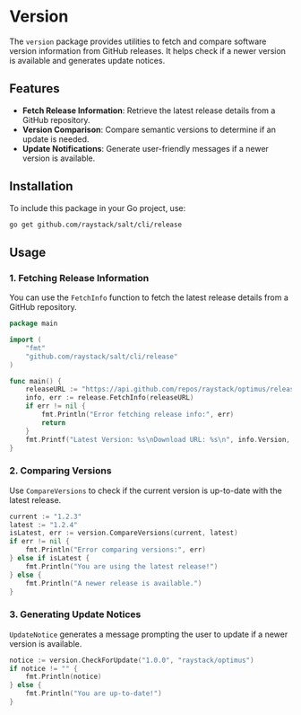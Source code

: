 # Version

The `version` package provides utilities to fetch and compare software version information from GitHub releases. It helps check if a newer version is available and generates update notices.

## Features

- **Fetch Release Information**: Retrieve the latest release details from a GitHub repository.
- **Version Comparison**: Compare semantic versions to determine if an update is needed.
- **Update Notifications**: Generate user-friendly messages if a newer version is available.

## Installation

To include this package in your Go project, use:

```bash
go get github.com/raystack/salt/cli/release
```

## Usage

### 1. Fetching Release Information

You can use the `FetchInfo` function to fetch the latest release details from a GitHub repository.

```go
package main

import (
    "fmt"
    "github.com/raystack/salt/cli/release"
)

func main() {
    releaseURL := "https://api.github.com/repos/raystack/optimus/releases/latest"
    info, err := release.FetchInfo(releaseURL)
    if err != nil {
        fmt.Println("Error fetching release info:", err)
        return
    }
    fmt.Printf("Latest Version: %s\nDownload URL: %s\n", info.Version, info.TarURL)
}
```

### 2. Comparing Versions

Use `CompareVersions` to check if the current version is up-to-date with the latest release.

```go
current := "1.2.3"
latest := "1.2.4"
isLatest, err := version.CompareVersions(current, latest)
if err != nil {
    fmt.Println("Error comparing versions:", err)
} else if isLatest {
    fmt.Println("You are using the latest release!")
} else {
    fmt.Println("A newer release is available.")
}
```

### 3. Generating Update Notices

`UpdateNotice` generates a message prompting the user to update if a newer version is available.

```go
notice := version.CheckForUpdate("1.0.0", "raystack/optimus")
if notice != "" {
    fmt.Println(notice)
} else {
    fmt.Println("You are up-to-date!")
}
```